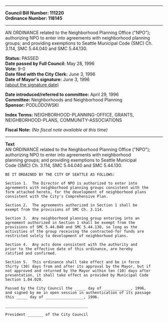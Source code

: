 * * * * *  
  
**Council Bill Number: [](#h0)[](#h2)111220**   
**Ordinance Number: 118145**  
  
* * * * *  
  
AN ORDINANCE related to the Neighborhood Planning Office ("NPO"); authorizing NPO to enter into agreements with neighborhood planning groups; and providing exemptions to Seattle Municipal Code (SMC) Ch. 3.114, SMC 5.44.040 and SMC 5.44.130.  
  
**Status:** PASSED   
**Date passed by Full Council:** May 28, 1996   
**Vote:** 9-0   
**Date filed with the City Clerk:** June 3, 1996   
**Date of Mayor's signature:** June 3, 1996   
[(about the signature date)](/~public/approvaldate.htm)   
  
  
**Date introduced/referred to committee:** April 29, 1996   
**Committee:** Neighborhoods and Neighborhood Planning   
**Sponsor:** PODLODOWSKI   
  
**Index Terms:** NEIGHBORHOOD-PLANNING-OFFICE, GRANTS, NEIGHBORHOOD-PLANS, COMMUNITY-ASSOCIATIONS  
  
**Fiscal Note:** *(No fiscal note available at this time)*  
  
* * * * *  
  
**Text**  
    AN ORDINANCE related to the Neighborhood Planning Office ("NPO");  
    authorizing NPO to enter into agreements with neighborhood  
    planning groups; and providing exemptions to Seattle Municipal  
    Code (SMC) Ch. 3.114, SMC 5.44.040 and SMC 5.44.130.  
  
    BE IT ORDAINED BY THE CITY OF SEATTLE AS FOLLOWS:  
  
    Section 1.  The Director of NPO is authorized to enter into  
    agreements with neighborhood planning groups consistent with the  
    form attached hereto, for the development of neighborhood plans  
    consistent with the City's Comprehensive Plan.  
  
    Section 2.  The agreements authorized in Section 1 shall be  
    exempt from the provisions of SMC Ch. 3.114.  
  
    Section 3.  Any neighborhood planning group entering into an  
    agreement authorized in Section 1 shall be exempt from the  
    provisions of SMC 5.44.040 and SMC 5.44.130, so long as the  
    activities of the group receiving the contracted-for funds are  
    restricted solely to development of neighborhood plans.  
  
    Section 4.  Any acts done consistent with the authority and  
    prior to the effective date of this ordinance, are hereby  
    ratified and confirmed.  
  
    Section 5.  This ordinance shall take effect and be in force  
    thirty (30) days from and after its approval by the Mayor, but if  
    not approved and returned by the Mayor within ten (10) days after  
    presentation, it shall take effect as provided by Municipal Code  
    Section 1.04.020.  
  
    Passed by the City Council the _____ day of ____________, 1996,  
    and signed by me in open session in authentication of its passage  
    this _____ day of _________________, 1996.  
  
    _____________________________________  
  
    President _______ of the City Council  
